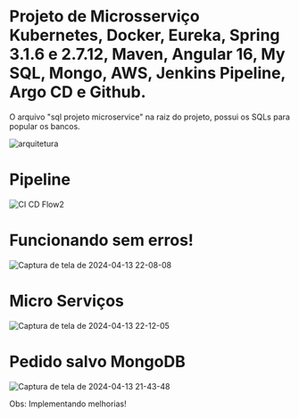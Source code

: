 # Projeto de Microsserviço Kubernetes, Docker, Eureka, Spring 3.1.6 e 2.7.12, Maven, Angular 16, My SQL, Mongo, AWS, Jenkins Pipeline, Argo CD e Github.

O arquivo "sql projeto microservice" na raiz do projeto, possui os SQLs para popular os bancos.

![arquitetura](https://github.com/denishpcinfo/microsservico/assets/17712719/20352f92-cc9a-4670-94f5-ef3ba256e3b6)

# Pipeline

![CI CD Flow2](https://github.com/denishpcinfo/microsservico-spring-angular-aws-kubernetes-mysql-mongo/assets/17712719/fc9d43b0-950c-4ddb-b112-0d5549aace56)




# Funcionando sem erros!
![Captura de tela de 2024-04-13 22-08-08](https://github.com/denishpcinfo/microsservico-spring-angular-aws-kubernetes-mysql-mongo/assets/17712719/4117eb6a-0064-4f42-bfde-7a585ee5b7a3)

# Micro Serviços
![Captura de tela de 2024-04-13 22-12-05](https://github.com/denishpcinfo/microsservico-spring-angular-aws-kubernetes-mysql-mongo/assets/17712719/d2087371-a3be-45f3-a3af-438ceaa4ed18)

# Pedido salvo MongoDB
![Captura de tela de 2024-04-13 21-43-48](https://github.com/denishpcinfo/microsservico-spring-angular-aws-kubernetes-mysql-mongo/assets/17712719/2d4ce536-80fb-4d81-a66a-e3cd5a1af3e4)

Obs: Implementando melhorias!
